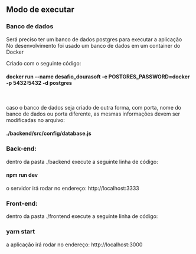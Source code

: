 ## Modo de executar

### Banco de dados
Será preciso ter um banco de dados postgres para executar a aplicação
<br />
No desenvolvimento foi usado um banco de dados em um container do Docker
<br />

Criado com o seguinte código:
#### docker run --name desafio_dourasoft -e POSTGRES_PASSWORD=docker -p 5432:5432 -d postgres

<br />

caso o banco de dados seja criado de outra forma, com porta, nome do banco de dados ou porta diferente, as mesmas informações devem ser modificadas no arquivo:
#### ./backend/src/config/database.js

### Back-end:
dentro da pasta ./backend execute a seguinte linha de código:
#### npm run dev
o servidor irá rodar no endereço: http://localhost:3333

### Front-end:
dentro da pasta ./frontend execute a seguinte linha de código:
### yarn start
a aplicação irá rodar no endereço: http://localhost:3000